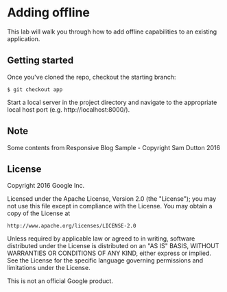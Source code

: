 # Adding offline
This lab will walk you through how to add offline capabilities to an existing application.

## Getting started
Once you've cloned the repo, checkout the starting branch:

`$ git checkout app`

Start a local server in the project directory and navigate to the appropriate local host port (e.g. http://localhost:8000/).

## Note

Some contents from Responsive Blog Sample - Copyright Sam Dutton 2016

## License

Copyright 2016 Google Inc.

Licensed under the Apache License, Version 2.0 (the "License");
you may not use this file except in compliance with the License.
You may obtain a copy of the License at

    http://www.apache.org/licenses/LICENSE-2.0

Unless required by applicable law or agreed to in writing, software
distributed under the License is distributed on an "AS IS" BASIS,
WITHOUT WARRANTIES OR CONDITIONS OF ANY KIND, either express or implied.
See the License for the specific language governing permissions and
limitations under the License.

This is not an official Google product.
